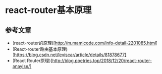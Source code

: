 # react-router基本原理


## 参考文章
* (react-router的原理)[http://m.mamicode.com/info-detail-2201085.html]
* (React-router路由基本原理)[https://blog.csdn.net/leviscar/article/details/81878677]
* (React Router原理)[http://blog.poetries.top/2018/12/20/react-router-anaylse/]
